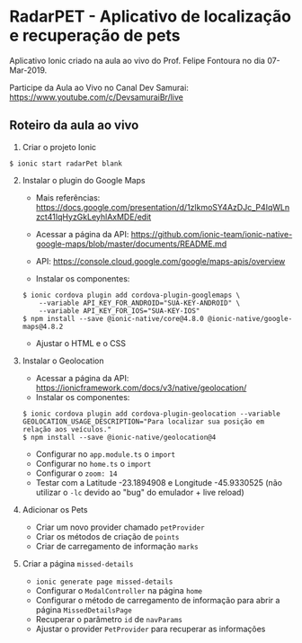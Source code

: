 # RadarPET - Aplicativo de localização e recuperação de pets

Aplicativo Ionic criado na aula ao vivo do Prof. Felipe Fontoura no dia 07-Mar-2019.

Participe da Aula ao Vivo no Canal Dev Samurai: https://www.youtube.com/c/DevsamuraiBr/live

## Roteiro da aula ao vivo

1. Criar o projeto Ionic

```
$ ionic start radarPet blank
```

2. Instalar o plugin do Google Maps

    * Mais referências: https://docs.google.com/presentation/d/1zlkmoSY4AzDJc_P4IqWLnzct41IqHyzGkLeyhlAxMDE/edit

    * Acessar a página da API: https://github.com/ionic-team/ionic-native-google-maps/blob/master/documents/README.md
    
    * API: https://console.cloud.google.com/google/maps-apis/overview
    * Instalar os componentes:
    ```
    $ ionic cordova plugin add cordova-plugin-googlemaps \
        --variable API_KEY_FOR_ANDROID="SUA-KEY-ANDROID" \
        --variable API_KEY_FOR_IOS="SUA-KEY-IOS"
    $ npm install --save @ionic-native/core@4.8.0 @ionic-native/google-maps@4.8.2
    ```

    * Ajustar o HTML e o CSS

3. Instalar o Geolocation

    * Acessar a página da API: https://ionicframework.com/docs/v3/native/geolocation/
    * Instalar os componentes:
    ```
    $ ionic cordova plugin add cordova-plugin-geolocation --variable GEOLOCATION_USAGE_DESCRIPTION="Para localizar sua posição em relação aos veículos."
    $ npm install --save @ionic-native/geolocation@4
    ```

    * Configurar no `app.module.ts` o `import`
    * Configurar no `home.ts` o `import`
    * Configurar o `zoom: 14`
    * Testar com a Latitude -23.1894908 e Longitude -45.9330525 (não utilizar o `-lc` devido ao "bug" do emulador + live reload)

4. Adicionar os Pets
    * Criar um novo provider chamado `petProvider`
    * Criar os métodos de criação de `points`
    * Criar de carregamento de informação `marks`

5. Criar a página `missed-details`
    * `ionic generate page missed-details`
    * Configurar o `ModalController` na página `home`
    * Configurar o método de carregamento de informação para abrir a página `MissedDetailsPage`
    * Recuperar o parâmetro `id` de `navParams`
    * Ajustar o provider `PetProvider` para recuperar as informações
